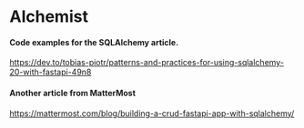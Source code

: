 # Alchemist


#### Code examples for the SQLAlchemy article.

https://dev.to/tobias-piotr/patterns-and-practices-for-using-sqlalchemy-20-with-fastapi-49n8

#### Another article from MatterMost
https://mattermost.com/blog/building-a-crud-fastapi-app-with-sqlalchemy/

